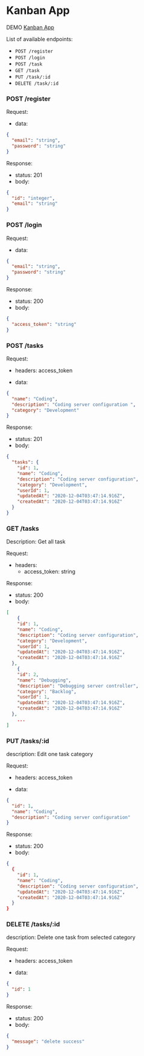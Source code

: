 # Kanban App

DEMO
[Kanban App](https://kanbanapp-24c17.web.app/)

List of available endpoints:

- `POST /register`
- `POST /login`
- `POST /task`
- `GET /task`
- `PUT /task/:id`
- `DELETE /task/:id`

### POST /register

Request:

- data:

```json
{
  "email": "string",
  "password": "string"
}
```

Response:

- status: 201
- body:
  ​

```json
{
  "id": "integer",
  "email": "string"
}
```

### POST /login

Request:

- data:

```json
{
  "email": "string",
  "password": "string"
}
```

Response:

- status: 200
- body:
  ​

```json
{
  "access_token": "string"
}
```

### POST /tasks

Request:

- headers: access_token

- data:

```json
{
  "name": "Coding",
  "description": "Coding server configuration ",
  "category": "Development"
}
```

​Response:

- status: 201
- body:
  ​

```json
{
  "tasks": {
    "id": 1,
    "name": "Coding",
    "description": "Coding server configuration",
    "category": "Development",
    "userId": 1,
    "updatedAt": "2020-12-04T03:47:14.916Z",
    "createdAt": "2020-12-04T03:47:14.916Z"
  }
}
```

### GET /tasks

Description: Get all task

Request:

- headers:
  - access_token: string

Response:

- status: 200
- body:
  ​

```json
[
    {
    "id": 1,
    "name": "Coding",
    "description": "Coding server configuration",
    "category": "Development",
    "userId": 1,
    "updatedAt": "2020-12-04T03:47:14.916Z",
    "createdAt": "2020-12-04T03:47:14.916Z"
  },
    {
    "id": 2,
    "name": "Debugging",
    "description": "Debugging server controller",
    "category": "Backlog",
    "userId": 1,
    "updatedAt": "2020-12-04T03:47:14.916Z",
    "createdAt": "2020-12-04T03:47:14.916Z"
  },
    ...
]
```

### PUT /tasks/:id

description:
Edit one task category

Request:

- headers: access_token

- data:

```json
{
  "id": 1,
  "name": "Coding",
  "description": "Coding server configuration"
}
```

​Response:

- status: 200
- body:
  ​

```json
{
  {
    "id": 1,
    "name": "Coding",
    "description": "Coding server configuration",
    "updatedAt": "2020-12-04T03:47:14.916Z",
    "createdAt": "2020-12-04T03:47:14.916Z"
  }
}
```

### DELETE /tasks/:id

description:
Delete one task from selected category

Request:

- headers: access_token

- data:

```json
{
  "id": 1
}
```

​Response:

- status: 200
- body:
  ​

```json
{
  "message": "delete success"
}
```
